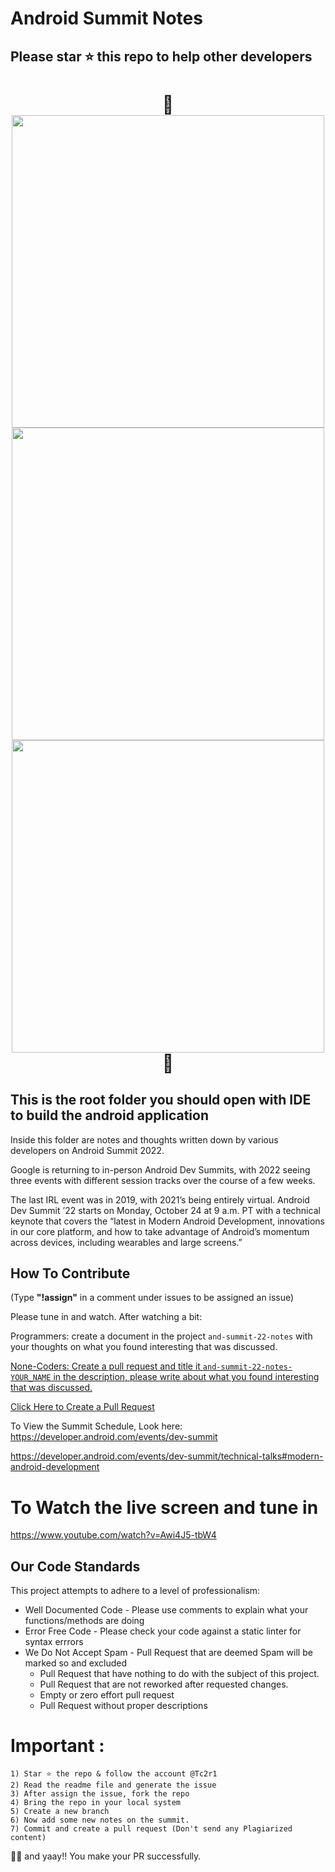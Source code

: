 # Android Summit Notes

## Please star ⭐ this repo to help other developers

<h1 align="center">
<p>🎃
<img src="Assets/quiz_01.png?raw=true" height="500">
<img src="Assets/quiz_02.png?raw=true" height="500">
<img src="Assets/quiz_03.png?raw=true" height="500">🎃
</p>
</h1>

## This is the root folder you should open with IDE to build the android application

Inside this folder are notes and thoughts written down by various developers on Android Summit 2022. 

Google is returning to in-person Android Dev Summits, with 2022 seeing three events with different session tracks over the course of a few weeks.

The last IRL event was in 2019, with 2021’s being entirely virtual. Android Dev Summit ’22 starts on Monday, October 24 at 9 a.m. PT with a technical keynote that covers the “latest in Modern Android Development, innovations in our core platform, and how to take advantage of Android’s momentum across devices, including wearables and large screens.”

## How To Contribute

(Type **"!assign"** in a comment under issues to be assigned an issue)

Please tune in and watch. After watching a bit: 

Programmers: create a document in the project `and-summit-22-notes` with your thoughts on what you found interesting that was discussed.

[None-Coders: Create a pull request and title it `and-summit-22-notes-YOUR_NAME` in the description, please write about what you found interesting that was discussed. ](https://hacktoberfest.com/about/#low-or-non-code)

[Click Here to Create a Pull Request](https://github.com/Tc2r1/Hacktoberfest_Interview_App/compare)


To View the Summit Schedule, Look here: 
https://developer.android.com/events/dev-summit

https://developer.android.com/events/dev-summit/technical-talks#modern-android-development

# To Watch the live screen and tune in 
https://www.youtube.com/watch?v=Awi4J5-tbW4



## Our Code Standards

This project attempts to adhere to a level of professionalism:

* Well Documented Code - Please use comments to explain what your functions/methods are doing
* Error Free Code - Please check your code against a static linter for syntax errrors
* We Do Not Accept Spam - Pull Request that are deemed Spam will be marked so and excluded
  * Pull Request that have nothing to do with the subject of this project.
  * Pull Request that are not reworked after requested changes.
  * Empty or zero effort pull request
  * Pull Request without proper descriptions


# Important :

```
1) Star ⭐ the repo & follow the account @Tc2r1
2) Read the readme file and generate the issue
3) After assign the issue, fork the repo
4) Bring the repo in your local system
5) Create a new branch 
6) Now add some new notes on the summit.
7) Commit and create a pull request (Don't send any Plagiarized content)
```

🥳🥳 and yaay!! You make your PR successfully.

